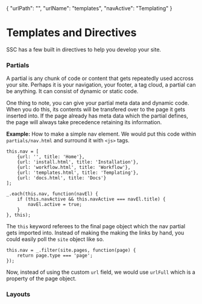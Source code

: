 <data>
{
    "urlPath": "",
    "urlName": "templates",
    "navActive": "Templating"
}
</data>

# Templates and Directives

SSC has a few built in directives to help you develop your site. 

### Partials

A partial is any chunk of code or content that gets repeatedly used accross your site. Perhaps it is your navigation, your footer, a tag cloud, a partial can be anything. It can consist of dynamic or static code.

One thing to note, you can give your partial meta data and dynamic code. When you do this, its contents will be transfered over to the page it gets inserted into. If the page already has meta data which the partial defines, the page will always take precedence retaining its information.

**Example:** How to make a simple nav element. We would put this code within `partials/nav.html` and surround it with `<js>` tags.

    this.nav = [
        {url: '', title: 'Home'},
        {url: 'install.html', title: 'Installation'},
        {url: 'workflow.html', title: 'Workflow'},
        {url: 'templates.html', title: 'Templating'},
        {url: 'docs.html', title: 'Docs'}
    ];

    _.each(this.nav, function(navEl) {
        if (this.navActive && this.navActive === navEl.title) {
            navEl.active = true;
        }
    }, this);

The `this` keyword referees to the final page object which the nav partial gets imported into. Instead of making the making the links by hand, you could easily poll the `site` object like so.

    this.nav = _.filter(site.pages, function(page) {
        return page.type === 'page';
    });

Now, instead of using the custom `url` field, we would use `urlFull` which is a property of the page object.

### Layouts

